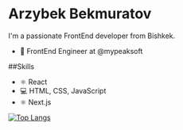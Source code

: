 # Arzybek Bekmuratov
I'm a passionate FrontEnd developer from Bishkek.
* 💼 FrontEnd Engineer at @mypeaksoft

##Skills
* ⚛️ React
* 💻 HTML, CSS, JavaScript
* ⚛️ Next.js



[![Top Langs](https://github-readme-stats.vercel.app/api/top-langs/?username=arzybekb)](https://github.com/anuraghazra/github-readme-stats)
<!--
**arzybekb/arzybekb** is a ✨ _special_ ✨ repository because its `README.md` (this file) appears on your GitHub profile.

Here are some ideas to get you started:

- 🔭 I’m currently working on ...
- 🌱 I’m currently learning ...
- 👯 I’m looking to collaborate on ...
- 🤔 I’m looking for help with ...
- 💬 Ask me about ...
- 📫 How to reach me: ...
- 😄 Pronouns: ...
- ⚡ Fun fact: ...
-->
